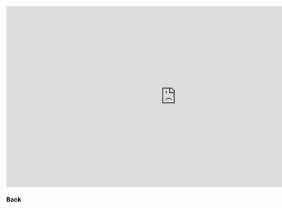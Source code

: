 
<iframe width="900" height="480" src="https://www.youtube.com/embed/gF4KI_4mFY0?rel=0&autoplay=1" style="border:0px" allowfullscreen="true"></iframe>

<h3><a href="video.html" style="color:black;text-decoration:none">Back</a></h3>
